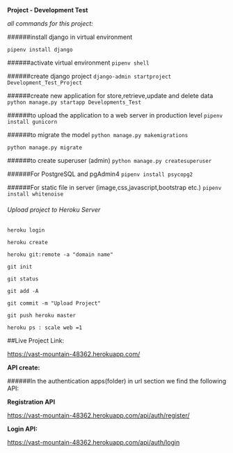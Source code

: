 **Project - Development Test**

_all commands for this project:_

######install django in virtual environment

`pipenv install django` 

######activate virtual environment 
`pipenv shell `


######create django project
`django-admin startproject Development_Test_Project`

######create new application for store,retrieve,update and delete data
`python manage.py startapp Developments_Test`

######to upload the application to a web server in production level
`pipenv install gunicorn`


######to migrate the model
`python manage.py makemigrations`

`python manage.py migrate`

######to create superuser (admin)
`python manage.py createsuperuser`

######For PostgreSQL and pgAdmin4
`pipenv install psycopg2`

######For static file in server (image,css,javascript,bootstrap etc.)
`pipenv install whitenoise`

###### Upload project to Heroku Server
`heroku login`

`heroku create`

`heroku git:remote -a "domain name"`

`git init`

`git status`

`git add -A`

`git commit -m "Upload Project"`

`git push heroku master`

`heroku ps : scale web =1` 

##Live Project Link:

https://vast-mountain-48362.herokuapp.com/

**API create:** 

######In the authentication apps(folder) in url section we find the following API:

**Registration API**

https://vast-mountain-48362.herokuapp.com/api/auth/register/

**Login API:** 

https://vast-mountain-48362.herokuapp.com/api/auth/login

